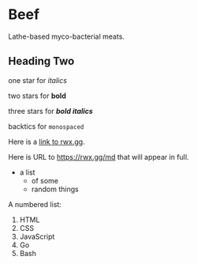# Beef
Lathe-based myco-bacterial meats. 

  
## Heading Two
  
   one star for *italics*
  
   two stars for **bold**
  
   three stars for ***bold italics***
  
   backtics for `monospaced`
 
 Here is a [link to rwx.gg](https://rwx.gg).

Here is URL to <https://rwx.gg/md> that will appear in full.
 
* a list
   * of some
   * random things 

A numbered list:

1. HTML 
  1. CSS
  1. JavaScript
  1. Go
  1. Bash
